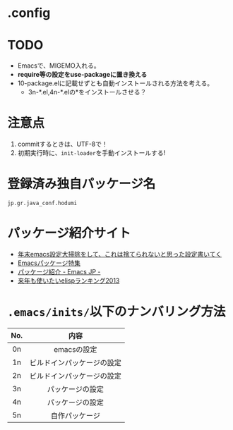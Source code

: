 .config
==========

# TODO
* Emacsで、MIGEMO入れる。
* **require等の設定をuse-packageに置き換える**
* 10-package.elに記載せずとも自動インストールされる方法を考える。
    + 3n-\*.el,4n-\*.elの*をインストールさせる？



# 注意点
1. commitするときは、UTF-8で！
2. 初期実行時に、`init-loader`を手動インストールする!

# 登録済み独自パッケージ名
```[Package BOF](http://www.java-conf.gr.jp/wg_bof/package/)
jp.gr.java_conf.hodumi
```


# パッケージ紹介サイト
* [年末emacs設定大掃除をして、これは捨てられないと思った設定書いてく](http://shibayu36.hatenablog.com/entry/2012/12/29/001418)
* [Emacsパッケージ特集](http://qiita.com/hottestseason/items/1e8a46ad1ebcf7d0e11c)
* [パッケージ紹介 - Emacs JP -](http://emacs-jp.github.io/packages/)
* [来年も使いたいelispランキング2013](http://qiita.com/l3msh0@github/items/97909d6e2c92af3acc00)

# `.emacs/inits/`以下のナンバリング方法

| No. | 内容                         |
|:---:|:----------------------------:|
| 0n  |  emacsの設定                 |
| 1n  |  ビルドインパッケージの設定  |
| 2n  |  ビルドインパッケージの設定  |
| 3n  |  パッケージの設定            |
| 4n  |  パッケージの設定            |
| 5n  |  自作パッケージ              |
